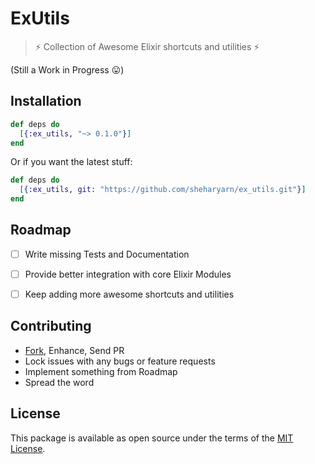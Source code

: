 ExUtils
=======

> :zap: Collection of Awesome Elixir shortcuts and utilities :zap:

(Still a Work in Progress :stuck_out_tongue:)



## Installation

```elixir
def deps do
  [{:ex_utils, "~> 0.1.0"}]
end
```

Or if you want the latest stuff:

```elixir
def deps do
  [{:ex_utils, git: "https://github.com/sheharyarn/ex_utils.git"}]
end
```



## Roadmap

 - [ ] Write missing Tests and Documentation
 - [ ] Provide better integration with core Elixir Modules
 - [ ] Keep adding more awesome shortcuts and utilities



## Contributing

 - [Fork][github-fork], Enhance, Send PR
 - Lock issues with any bugs or feature requests
 - Implement something from Roadmap
 - Spread the word



## License

This package is available as open source under the terms of the [MIT License][license].



  [license]:          http://opensource.org/licenses/MIT

  [github-fork]:      https://github.com/sheharyarn/ex_utils/fork

  [hexpm]:            https://hex.pm/packages/ex_utils
  [docs]:             https://hexdocs.pm/ex_utils/ExUtils.html
